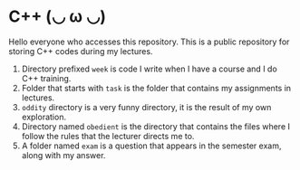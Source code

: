 # C++ (◡ ω ◡)

Hello everyone who accesses this repository. This is a public repository for
storing C++ codes during my lectures.

1. Directory prefixed `week` is code I write when I have a course and I do
   C++ training.
2. Folder that starts with `task` is the folder that contains my assignments
   in lectures.
3. `oddity` directory is a very funny directory, it is the result of my own
   exploration.
4. Directory named `obedient` is the directory that contains the files where
   I follow the rules that the lecturer directs me to.
5. A folder named `exam` is a question that appears in the semester exam,
   along with my answer.
